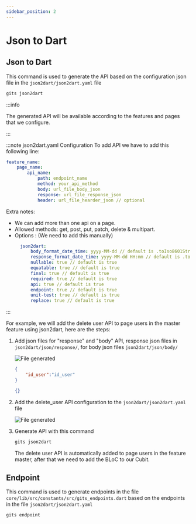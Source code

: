 ```yaml
---
sidebar_position: 2
---
```


# Json to Dart
## Json to Dart
This command is used to generate the API based on the configuration json file in the `json2dart/json2dart.yaml` file
```bash
gits json2dart
```

:::info

The generated API will be available according to the features and pages that we configure.

:::

:::note json2dart.yaml Configuration
To add API we have to add this following line:

```yaml
feature_name:
    page_name:
        api_name:
            path: endpoint_name
            method: your_api_method
            body: url_file_body_json
            response: url_file_response_json
            header: url_file_hearder_json // optional
```

Extra notes:
- We can add more than one api on a page.
- Allowed methods: get, post, put, patch, delete & multipart.
- Options : (We need to add this manually)
  ```yaml
    json2dart:
        body_format_date_time: yyyy-MM-dd // default is .toIso8601String()
        response_format_date_time: yyyy-MM-dd HH:mm // default is .toIso8601String()
        nullable: true // default is true
        equatable: true // default is true
        final: true // default is true
        required: true // default is true
        api: true // default is true
        endpoint: true // default is true
        unit-test: true // default is true
        replace: true // default is true
    ```
:::

For example, we will add the delete user API to page users in the master feature using json2dart, here are the steps:
1. Add json files for "response" and "body" API, response json files in `json2dart/json/response/`, for body json files `json2dart/json/body/`

    ![File generated](../../../static/img/generate/api/body_response.png)

    ```json title="json2dart/json/body/delete_user_body.json"
    {
        "id_user":"id_user"
    }
    ```

    ```json title="json2dart/json/response/delete_user_response.json"
    {}
    ```

2. Add the delete_user API configuration to the `json2dart/json2dart.yaml` file
   
   ![File generated](../../../static/img/generate/api/json2dart.png)

3. Generate API with this command
    ```bash
    gits json2dart
    ```
    The delete user API is automatically added to page users in the feature master, after that we need to add the BLoC to our Cubit.


## Endpoint
This command is used to generate endpoints in the file `core/lib/src/constants/src/gits_endpoints.dart` based on the endpoints in the file `json2dart/json2dart.yaml`
```bash
gits endpoint
```
